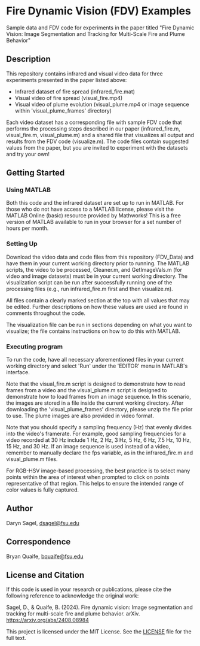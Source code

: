 # Fire Dynamic Vision (FDV) Examples

Sample data and FDV code for experiments in the paper titled "Fire Dynamic Vision: Image Segmentation and Tracking for Multi-Scale Fire and Plume Behavior"

## Description

This repository contains infrared and visual video data for three experiments presented in the paper listed above:
* Infrared dataset of fire spread (infrared_fire.mat)
* Visual video of fire spread (visual_fire.mp4)
* Visual video of plume evolution (visual_plume.mp4 or image sequence within 'visual_plume_frames' directory)

Each video dataset has a corresponding file with sample FDV code that performs the processing steps described in our paper (infrared_fire.m, visual_fire.m, visual_plume.m) and a shared file that visualizes all output and results from the FDV code (visualize.m). The code files contain suggested values from the paper, but you are invited to experiment with the datasets and try your own!

## Getting Started

### Using MATLAB

Both this code and the infrared dataset are set up to run in MATLAB. For those who do not have access to a MATLAB license, please visit the MATLAB Online (basic) resource provided by Mathworks! This is a free version of MATLAB available to run in your browser for a set number of hours per month.

### Setting Up

Download the video data and code files from this repository (FDV_Data) and have them in your current working directory prior to running. The MATLAB scripts, the video to be processed, Cleaner.m, and GetImageVals.m (for video and image datasets) must be in your current working directory. The visualization script can be run after successfully running one of the processing files (e.g., run infrared_fire.m first and then visualize.m).

All files contain a clearly marked section at the top with all values that may be edited. Further descriptions on how these values are used are found in comments throughout the code.

The visualization file can be run in sections depending on what you want to visualize; the file contains instructions on how to do this with MATLAB.

### Executing program

To run the code, have all necessary aforementioned files in your current working directory and select 'Run' under the 'EDITOR' menu in MATLAB's interface.

Note that the visual_fire.m script is designed to demonstrate how to read frames from a video and the visual_plume.m script is designed to demonstrate how to load frames from an image sequence. In this scenario, the images are stored in a file inside the current working directory. After downloading the 'visual_plume_frames' directory, please unzip the file prior to use. The plume images are also provided in video format.

Note that you should specify a sampling frequency (Hz) that evenly divides into the video's framerate. For example, good sampling frequencies for a video recorded at 30 Hz include 1 Hz, 2 Hz, 3 Hz, 5 Hz, 6 Hz, 7.5 Hz, 10 Hz, 15 Hz, and 30 Hz. If an image sequence is used instead of a video, remember to manually declare the fps variable, as in the infrared_fire.m and visual_plume.m files.

For RGB-HSV image-based processing, the best practice is to select many points within the area of interest when prompted to click on points representative of that region. This helps to ensure the intended range of color values is fully captured.

## Author

Daryn Sagel, dsagel@fsu.edu

## Correspondence

Bryan Quaife, bquaife@fsu.edu

## License and Citation

If this code is used in your research or publications, please cite the following reference to acknowledge the original work:

Sagel, D., & Quaife, B. (2024). Fire dynamic vision: Image segmentation and tracking for multi-scale fire and plume behavior. arXiv. https://arxiv.org/abs/2408.08984

This project is licensed under the MIT License. See the [LICENSE](./LICENSE.txt) file for the full text.